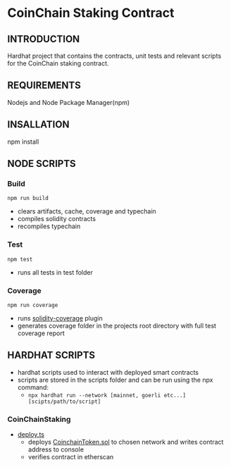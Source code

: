 # CoinChain Staking Contract

## INTRODUCTION
Hardhat project that contains the contracts, unit tests and relevant scripts for the CoinChain staking contract.

## REQUIREMENTS
Nodejs and Node Package Manager(npm)

## INSALLATION
npm install

## NODE SCRIPTS
### Build
`npm run build`
- clears artifacts, cache, coverage and typechain
- compiles solidity contracts
- recompiles typechain
### Test
`npm test`
- runs all tests in test folder
### Coverage
`npm run coverage`
- runs [solidity-coverage](https://github.com/sc-forks/solidity-coverage) plugin
- generates coverage folder in the projects root directory with full test coverage report

## HARDHAT SCRIPTS
- hardhat scripts used to interact with deployed smart contracts
- scripts are stored in the scripts folder and can be run using the npx command:
    - `npx hardhat run --network [mainnet, goerli etc...] [scipts/path/to/script]`
### CoinChainStaking
- [deploy.ts](scripts/deploy.ts)
    - deploys [CoinchainToken.sol](contracts/CoinchainStaking.sol) to chosen network and writes contract address to console
    - verifies contract in etherscan

